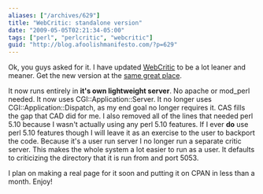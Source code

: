 ```yaml
---
aliases: ["/archives/629"]
title: "WebCritic: standalone version"
date: "2009-05-05T02:21:34-05:00"
tags: ["perl", "perlcritic", "webcritic"]
guid: "http://blog.afoolishmanifesto.com/?p=629"
---
```

Ok, you guys asked for it. I have updated [WebCritic](/archives/596) to be a lot
leaner and meaner. Get the new version at the [same great
place](http://github.com/frioux/perlcritic-web/tree/master).

It now runs entirely in **it's own lightweight server**. No apache or mod\_perl
needed. It now uses CGI::Application::Server. It no longer uses
CGI::Application::Dispatch, as my end goal no longer requires it. CAS fills the
gap that CAD did for me. I also removed all of the lines that needed perl 5.10
because I wasn't actually using any perl 5.10 features. If I ever **do** use
perl 5.10 features though I will leave it as an exercise to the user to backport
the code. Because it's a user run server I no longer run a separate critic
server. This makes the whole system a lot easier to run as a user. It defaults
to criticizing the directory that it is run from and port 5053.

I plan on making a real page for it soon and putting it on CPAN in less than a
month. Enjoy!
